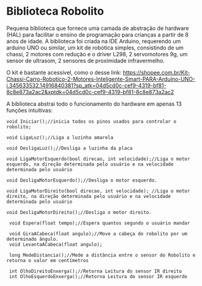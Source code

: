   # Biblioteca Robolito

Pequena biblioteca que fornece uma camada de abstração de hardware (HAL) para 
facilitar o ensino de programação para crianças a partir de 8 anos de idade.
A biblioteca foi criada na IDE Arduino, requerendo um arduino UNO ou similar, 
um kit de robótica simples, consistindo de um chassi, 2 motores com redução e 
o driver L298, 2 servomotores 9g, um sensor de ultrasom, 2 sensores de proximidade
infravermelho.

O kit é bastante acessível, como o desse link:
https://shopee.com.br/Kit-Chassi-Carro-Robotico-2-Motores-Inteligente-Smart-PARA-Arduino-UNO-i.345633532.14916840381?sp_atk=04d5cd0c-cef9-4319-bf81-8c8e873a2ac2&xptdk=04d5cd0c-cef9-4319-bf81-8c8e873a2ac2

A biblioteca abstrai todo o funcionamento do hardware em apenas 13 funções intuitivas:

    void Iniciar();//inicia todos os pinos usados para controlar o robolito;

    void LigaLuz();//Liga a luzinha amarela 
    
    void DesligaLuz();//Desliga a luzinha da placa
  
    void LigaMotorEsquerdo(bool direcao, int velocidade);//Liga o motor esquerdo, na direção determinada pelo usuário e na velocidade determinada pelo usuário
                                                      
    void DesligaMotorEsquerdo();//Desliga o motor esquerdo. 
  
    void LigaMotorDireito(bool direcao, int velocidade); //Liga o motor direito, na direção determinada pelo usuário e na velocidade determinada pelo usuário
                                                     
    void DesligaMotorDireito();//Desliga o motor direito.

     void Espera(float tempo);//Espera quantos segundo o usuário mandar

     void GiraACabeca(float angulo);//Move a cabeça do robolito por um determinado ângulo.
     void LevantaACabeca(float angulo);

     long MedeDistancia();//Mede a distância entre o sensor do Robolito e retorna o valor em centímetros

     int OlhoDireitoEnxerga();//Retorna Leitura do sensor IR direito
     int OlhoEsquerdoEnxerga();//Retorna Leitura do sensor IR esquerdo
